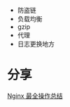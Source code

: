 #
 - 防盗链
 - 负载均衡
 - gzip
 - 代理
 - 日志更换地方
 


# 分享
[Nginx 最全操作总结](https://zhuanlan.zhihu.com/p/384752564)